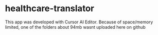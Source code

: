 # healthcare-translator

This app was developed with Cursor AI Editor.
Because of space/memory limited, one of the folders about 94mb wasnt uploaded here on github
